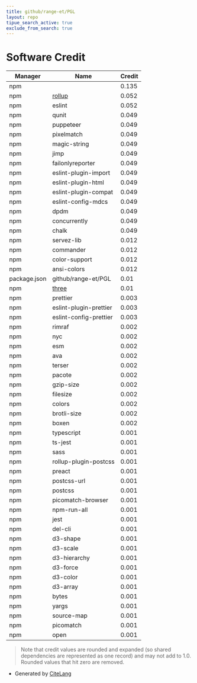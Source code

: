 ```yaml
---
title: github/range-et/PGL
layout: repo
tipue_search_active: true
exclude_from_search: true
---
```

# Software Credit

|Manager|Name|Credit|
|-------|----|------|
|npm||0.135|
|npm|[rollup](https://rollupjs.org/)|0.052|
|npm|eslint|0.052|
|npm|qunit|0.049|
|npm|puppeteer|0.049|
|npm|pixelmatch|0.049|
|npm|magic-string|0.049|
|npm|jimp|0.049|
|npm|failonlyreporter|0.049|
|npm|eslint-plugin-import|0.049|
|npm|eslint-plugin-html|0.049|
|npm|eslint-plugin-compat|0.049|
|npm|eslint-config-mdcs|0.049|
|npm|dpdm|0.049|
|npm|concurrently|0.049|
|npm|chalk|0.049|
|npm|servez-lib|0.012|
|npm|commander|0.012|
|npm|color-support|0.012|
|npm|ansi-colors|0.012|
|package.json|github/range-et/PGL|0.01|
|npm|[three](https://threejs.org/)|0.01|
|npm|prettier|0.003|
|npm|eslint-plugin-prettier|0.003|
|npm|eslint-config-prettier|0.003|
|npm|rimraf|0.002|
|npm|nyc|0.002|
|npm|esm|0.002|
|npm|ava|0.002|
|npm|terser|0.002|
|npm|pacote|0.002|
|npm|gzip-size|0.002|
|npm|filesize|0.002|
|npm|colors|0.002|
|npm|brotli-size|0.002|
|npm|boxen|0.002|
|npm|typescript|0.001|
|npm|ts-jest|0.001|
|npm|sass|0.001|
|npm|rollup-plugin-postcss|0.001|
|npm|preact|0.001|
|npm|postcss-url|0.001|
|npm|postcss|0.001|
|npm|picomatch-browser|0.001|
|npm|npm-run-all|0.001|
|npm|jest|0.001|
|npm|del-cli|0.001|
|npm|d3-shape|0.001|
|npm|d3-scale|0.001|
|npm|d3-hierarchy|0.001|
|npm|d3-force|0.001|
|npm|d3-color|0.001|
|npm|d3-array|0.001|
|npm|bytes|0.001|
|npm|yargs|0.001|
|npm|source-map|0.001|
|npm|picomatch|0.001|
|npm|open|0.001|


> Note that credit values are rounded and expanded (so shared dependencies are represented as one record) and may not add to 1.0. Rounded values that hit zero are removed.


- Generated by [CiteLang](https://github.com/vsoch/citelang)
